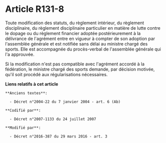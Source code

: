 # Article R131-8

Toute modification des statuts, du règlement intérieur, du règlement disciplinaire, du règlement disciplinaire particulier en
matière de lutte contre le dopage ou du règlement financier adoptée       postérieurement à la délivrance de l'agrément entre
en vigueur à compter de son adoption par l'assemblée générale et est notifiée sans délai au ministre chargé des sports. Elle
est accompagnée du procès-verbal de l'assemblée générale qui l'a approuvée. 

Si la modification n'est pas compatible avec l'agrément accordé à la fédération, le ministre chargé des sports demande, par
décision motivée, qu'il soit procédé aux régularisations nécessaires.

**Liens relatifs à cet article**

	**Anciens textes**:

	  - Décret n°2004-22 du 7 janvier 2004 - art. 6 (Ab)

	**Codifié par**:

	  - Décret n°2007-1133 du 24 juillet 2007

	**Modifié par**:

	  - Décret n°2016-387 du 29 mars 2016 - art. 3
